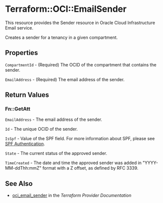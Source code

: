 # Terraform::OCI::EmailSender

This resource provides the Sender resource in Oracle Cloud Infrastructure Email service.

Creates a sender for a tenancy in a given compartment.

## Properties

`CompartmentId` - (Required) The OCID of the compartment that contains the sender.

`EmailAddress` - (Required) The email address of the sender.


## Return Values

### Fn::GetAtt

`EmailAddress` - The email address of the sender.

`Id` - The unique OCID of the sender.

`IsSpf` - Value of the SPF field. For more information about SPF, please see [SPF Authentication](https://docs.cloud.oracle.com/iaas/Content/Email/Concepts/emaildeliveryoverview.htm#spf).

`State` - The current status of the approved sender.

`TimeCreated` - The date and time the approved sender was added in "YYYY-MM-ddThh:mmZ" format with a Z offset, as defined by RFC 3339.

## See Also

* [oci_email_sender](https://www.terraform.io/docs/providers/oci/r/email_sender.html) in the _Terraform Provider Documentation_